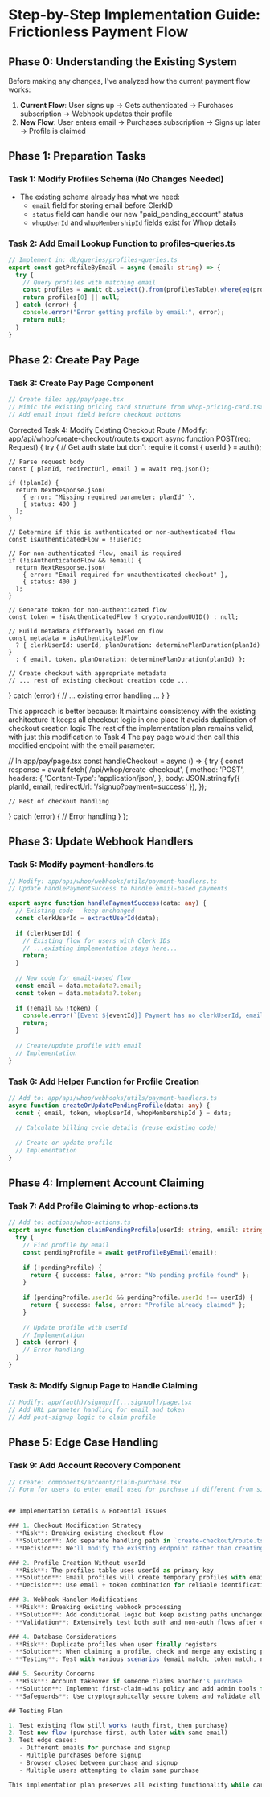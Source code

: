
# Step-by-Step Implementation Guide: Frictionless Payment Flow

## Phase 0: Understanding the Existing System

Before making any changes, I've analyzed how the current payment flow works:

1. **Current Flow**: User signs up → Gets authenticated → Purchases subscription → Webhook updates their profile
2. **New Flow**: User enters email → Purchases subscription → Signs up later → Profile is claimed

## Phase 1: Preparation Tasks

### Task 1: Modify Profiles Schema (No Changes Needed)
- The existing schema already has what we need:
  - `email` field for storing email before ClerkID
  - `status` field can handle our new "paid_pending_account" status
  - `whopUserId` and `whopMembershipId` fields exist for Whop details

### Task 2: Add Email Lookup Function to profiles-queries.ts
```typescript
// Implement in: db/queries/profiles-queries.ts
export const getProfileByEmail = async (email: string) => {
  try {
    // Query profiles with matching email
    const profiles = await db.select().from(profilesTable).where(eq(profilesTable.email, email));
    return profiles[0] || null;
  } catch (error) {
    console.error("Error getting profile by email:", error);
    return null;
  }
}
```

## Phase 2: Create Pay Page

### Task 3: Create Pay Page Component
```typescript
// Create file: app/pay/page.tsx
// Mimic the existing pricing card structure from whop-pricing-card.tsx
// Add email input field before checkout buttons
```

Corrected Task 4: Modify Existing Checkout Route
/ Modify: app/api/whop/create-checkout/route.ts
export async function POST(req: Request) {
  try {
    // Get auth state but don't require it
    const { userId } = auth();
    
    // Parse request body
    const { planId, redirectUrl, email } = await req.json();
    
    if (!planId) {
      return NextResponse.json(
        { error: "Missing required parameter: planId" },
        { status: 400 }
      );
    }
    
    // Determine if this is authenticated or non-authenticated flow
    const isAuthenticatedFlow = !!userId;
    
    // For non-authenticated flow, email is required
    if (!isAuthenticatedFlow && !email) {
      return NextResponse.json(
        { error: "Email required for unauthenticated checkout" },
        { status: 400 }
      );
    }
    
    // Generate token for non-authenticated flow
    const token = !isAuthenticatedFlow ? crypto.randomUUID() : null;
    
    // Build metadata differently based on flow
    const metadata = isAuthenticatedFlow 
      ? { clerkUserId: userId, planDuration: determinePlanDuration(planId) }
      : { email, token, planDuration: determinePlanDuration(planId) };
    
    // Create checkout with appropriate metadata
    // ... rest of existing checkout creation code ...
  } catch (error) {
    // ... existing error handling ...
  }
}

This approach is better because:
It maintains consistency with the existing architecture
It keeps all checkout logic in one place
It avoids duplication of checkout creation logic
The rest of the implementation plan remains valid, with just this modification to Task 4
The pay page would then call this modified endpoint with the email parameter:

// In app/pay/page.tsx
const handleCheckout = async () => {
  try {
    const response = await fetch('/api/whop/create-checkout', {
      method: 'POST',
      headers: {
        'Content-Type': 'application/json',
      },
      body: JSON.stringify({
        planId,
        email,
        redirectUrl: '/signup?payment=success'
      }),
    });
    
    // Rest of checkout handling
  } catch (error) {
    // Error handling
  }
};

## Phase 3: Update Webhook Handlers

### Task 5: Modify payment-handlers.ts
```typescript
// Modify: app/api/whop/webhooks/utils/payment-handlers.ts
// Update handlePaymentSuccess to handle email-based payments

export async function handlePaymentSuccess(data: any) {
  // Existing code - keep unchanged
  const clerkUserId = extractUserId(data);
  
  if (clerkUserId) {
    // Existing flow for users with Clerk IDs
    // ...existing implementation stays here...
    return;
  }
  
  // New code for email-based flow
  const email = data.metadata?.email;
  const token = data.metadata?.token;
  
  if (!email && !token) {
    console.error(`[Event ${eventId}] Payment has no clerkUserId, email or token. Cannot process.`);
    return;
  }
  
  // Create/update profile with email
  // Implementation
}
```

### Task 6: Add Helper Function for Profile Creation
```typescript
// Add to: app/api/whop/webhooks/utils/payment-handlers.ts
async function createOrUpdatePendingProfile(data: any) {
  const { email, token, whopUserId, whopMembershipId } = data;
  
  // Calculate billing cycle details (reuse existing code)
  
  // Create or update profile
  // Implementation
}
```

## Phase 4: Implement Account Claiming

### Task 7: Add Profile Claiming to whop-actions.ts
```typescript
// Add to: actions/whop-actions.ts
export async function claimPendingProfile(userId: string, email: string) {
  try {
    // Find profile by email
    const pendingProfile = await getProfileByEmail(email);
    
    if (!pendingProfile) {
      return { success: false, error: "No pending profile found" };
    }
    
    if (pendingProfile.userId && pendingProfile.userId !== userId) {
      return { success: false, error: "Profile already claimed" };
    }
    
    // Update profile with userId
    // Implementation
  } catch (error) {
    // Error handling
  }
}
```

### Task 8: Modify Signup Page to Handle Claiming
```typescript
// Modify: app/(auth)/signup/[[...signup]]/page.tsx
// Add URL parameter handling for email and token
// Add post-signup logic to claim profile
```

## Phase 5: Edge Case Handling

### Task 9: Add Account Recovery Component
```typescript
// Create: components/account/claim-purchase.tsx
// Form for users to enter email used for purchase if different from signup


## Implementation Details & Potential Issues

### 1. Checkout Modification Strategy
- **Risk**: Breaking existing checkout flow
- **Solution**: Add separate handling path in `create-checkout/route.ts` based on presence of userId or email
- **Decision**: We'll modify the existing endpoint rather than creating a new one to maintain a single checkout flow

### 2. Profile Creation Without userId
- **Risk**: The profiles table uses userId as primary key
- **Solution**: Email profiles will create temporary profiles with email as lookup key, NOT as primary key
- **Decision**: Use email + token combination for reliable identification

### 3. Webhook Handler Modifications
- **Risk**: Breaking existing webhook processing
- **Solution**: Add conditional logic but keep existing paths unchanged
- **Validation**: Extensively test both auth and non-auth flows after changes

### 4. Database Considerations
- **Risk**: Duplicate profiles when user finally registers
- **Solution**: When claiming a profile, check and merge any existing profiles
- **Testing**: Test with various scenarios (email match, token match, no match)

### 5. Security Concerns
- **Risk**: Account takeover if someone claims another's purchase
- **Solution**: Implement first-claim-wins policy and add admin tools for disputes
- **Safeguards**: Use cryptographically secure tokens and validate all claims server-side

## Testing Plan

1. Test existing flow still works (auth first, then purchase)
2. Test new flow (purchase first, auth later with same email)
3. Test edge cases:
   - Different emails for purchase and signup
   - Multiple purchases before signup
   - Browser closed between purchase and signup
   - Multiple users attempting to claim same purchase

This implementation plan preserves all existing functionality while carefully adding the new pay-first flow with minimal changes to the core system.
